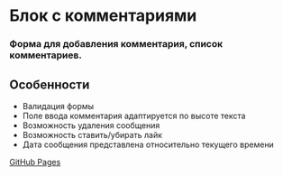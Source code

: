 # Блок с комментариями

### Форма для добавления комментария, список комментариев.

## Особенности
- Валидация формы
- Поле ввода комментария адаптируется по высоте текста
- Возможность удаления сообщения
- Возможность ставить/убирать лайк
- Дата сообщения представлена относительно текущего времени

[GitHub Pages](https://denissvistoplasov.github.io/Block-with-comments/)
